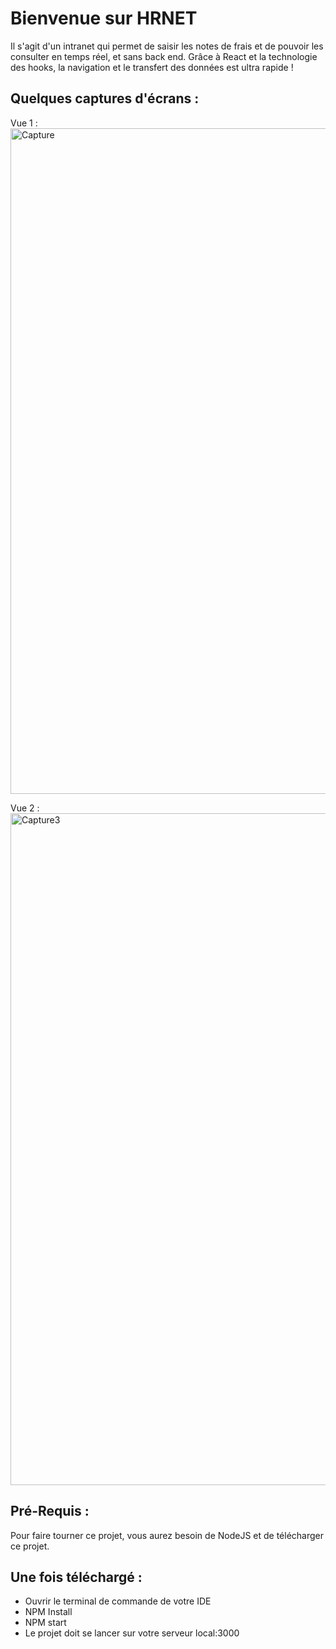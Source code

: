 # Bienvenue sur HRNET 

Il s'agit d'un intranet qui permet de saisir les notes de frais et de pouvoir les consulter en temps réel, et sans back end.
Grâce à React et la technologie des hooks, la navigation et le transfert des données est ultra rapide !


## Quelques captures d'écrans : 

Vue 1 :
<img width="1065" alt="Capture" src="https://user-images.githubusercontent.com/73883090/152115268-81977730-145a-4a60-8f3f-3e32a58870fa.PNG">



Vue 2 :
<img width="1075" alt="Capture3" src="https://user-images.githubusercontent.com/73883090/152115422-99d575f6-9d88-4279-afd4-f1d13c828c30.PNG">



## Pré-Requis :
Pour faire tourner ce projet, vous aurez besoin de NodeJS et de télécharger ce projet.


## Une fois téléchargé :

- Ouvrir le terminal de commande de votre IDE
- NPM Install
- NPM start 
- Le projet doit se lancer sur votre serveur local:3000
